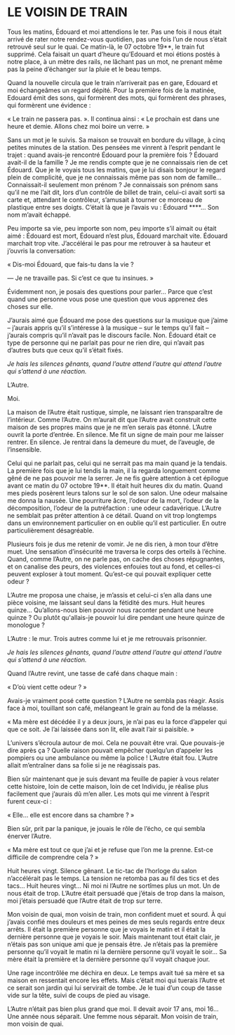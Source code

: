 # LE VOISIN DE TRAIN

Tous les matins, Édouard et moi attendions le  ter. Pas une fois il nous était arrivé de rater notre rendez-vous quotidien, pas une fois l’un de nous s’était retrouvé seul sur le quai. Ce matin-là, le 07 octobre 19**, le train fut supprimé. Cela faisait un quart d’heure qu’Edouard et moi étions postés à notre place, à un mètre des rails, ne lâchant pas un mot, ne prenant même pas la peine d’échanger sur la pluie et le beau temps.

Quand la nouvelle circula que le train n’arriverait pas en gare, Edouard et moi échangeâmes un regard dépité. Pour la première fois de la matinée, Edouard émit des sons, qui formèrent des mots, qui formèrent des phrases, qui formèrent une évidence :

« Le train ne passera pas. ». Il continua ainsi : « Le prochain est dans une heure et demie. Allons chez moi boire un verre. »

Sans un mot je le suivis. Sa maison se trouvait en bordure du village, à cinq petites minutes de la station. Des pensées me vinrent à l’esprit pendant le trajet : quand avais-je rencontré Édouard pour la première fois ? Édouard avait-il de la famille ? Je me rendis compte que je ne connaissais rien de cet Édouard. Que je le voyais tous les matins, que je lui disais bonjour le regard plein de complicité, que je ne connaissais même pas son nom de famille… Connaissait-il seulement mon prénom ? Je connaissais son prénom sans qu’il ne me l’ait dit, lors d’un contrôle de billet de train, celui-ci avait sorti sa carte et, attendant le contrôleur, s’amusait à tourner ce morceau de plastique entre ses doigts. C’était là que je l’avais vu : Édouard ****… Son nom m’avait échappé.

Peu importe sa vie, peu importe son nom, peu importe s’il aimait ou était aimé : Édouard est mort, Édouard n’est plus, Édouard marchait vite. Édouard marchait trop vite. J’accélérai le pas pour me retrouver à sa hauteur et j’ouvris la conversation:

« Dis-moi Édouard, que fais-tu dans la vie ?

— Je ne travaille pas. Si c’est ce que tu insinues.  »

Évidemment non, je posais des questions pour parler… Parce que c’est quand une personne vous pose une question que vous apprenez des choses sur elle.

J’aurais aimé que Édouard me pose des questions sur la musique que j’aime – j’aurais appris qu’il s’intéresse à la musique – sur le temps qu’il fait – j’aurais compris qu’il n’avait pas le discours facile. Non. Édouard était ce type de personne qui ne parlait pas pour ne rien dire, qui n’avait pas d’autres buts que ceux qu’il s’était fixés.

_Je hais les silences gênants, quand l’autre attend l’autre qui attend l’autre qui s’attend à une réaction._

L’Autre.

Moi.

La maison de l’Autre était rustique, simple, ne laissant rien transparaître de l’intérieur. Comme l’Autre. On m’aurait dit que l’Autre avait construit cette maison de ses propres mains que je ne m’en serais pas étonné. L’Autre ouvrit la porte d’entrée. En silence. Me fit un signe de main pour me laisser rentrer. En silence. Je rentrai dans la demeure du muet, de l’aveugle, de l’insensible. 

Celui qui ne parlait pas, celui qui ne serrait pas ma main quand je la tendais. La première fois que je lui tendis la main, il la regarda longuement comme gêné de ne pas pouvoir me la serrer. Je ne fis guère attention à cet épilogue avant ce matin du 07 octobre 19**. Il était huit heures dix du matin. Quand mes pieds posèrent leurs talons sur le sol de son salon. Une odeur malsaine me donna la nausée. Une pourriture âcre, l’odeur de la mort, l’odeur de la décomposition, l’odeur de la putréfaction : une odeur cadavérique. L’Autre ne semblait pas prêter attention à ce détail. Quand on vit trop longtemps dans un environnement particulier on en oublie  qu’il est particulier. En outre particulièrement désagréable.

Plusieurs fois je dus me retenir de vomir. Je ne dis rien, à mon tour d’être muet. Une sensation d’insécurité me traversa le corps des orteils à l’échine. Quand, comme l’Autre, on ne parle pas, on cache des choses répugnantes, et on canalise des peurs, des violences enfouies tout au fond, et celles-ci peuvent exploser à tout moment. Qu’est-ce qui pouvait expliquer cette odeur ?

L’Autre me proposa une chaise, je m’assis et celui-ci s’en alla dans une pièce voisine, me laissant seul dans la fétidité des murs. Huit heures quinze… Qu’allons-nous bien pouvoir nous raconter pendant une heure quinze ? Ou plutôt qu'allais-je pouvoir lui dire pendant une heure quinze de monologue ?

L’Autre : le mur. Trois autres comme lui et je me retrouvais prisonnier.

_Je hais les silences gênants, quand l’autre attend l’autre qui attend l’autre qui s’attend à une réaction._

Quand l’Autre revint, une tasse de café dans chaque main :

« D’où vient cette odeur ? »

Avais-je vraiment posé cette question ? L’Autre ne sembla pas réagir. Assis face à moi, touillant son café, mélangeant le grain au fond de la mélasse. 

« Ma mère est décédée il y a deux jours, je n’ai pas eu la force d’appeler qui que ce soit. Je l’ai laissée dans son lit, elle avait l’air si paisible. »

L’univers s’écroula autour de moi. Cela ne pouvait être vrai. Que pouvais-je dire après ça ? Quelle raison pouvait empêcher quelqu’un d’appeler les pompiers ou une ambulance ou même la police ! L’Autre était fou. L’Autre allait m’entraîner dans sa folie si je ne réagissais pas.

Bien sûr maintenant que je suis devant ma feuille de papier à vous relater cette histoire, loin de cette maison, loin de cet Individu, je réalise plus facilement que j’aurais dû m’en aller. Les mots qui me vinrent à l’esprit furent ceux-ci :

« Elle… elle est encore dans sa chambre ? »

Bien sûr, prit par la panique, je jouais le rôle de l’écho, ce qui sembla énerver l’Autre.

« Ma mère est tout ce que j’ai et je refuse que l’on me la prenne. Est-ce difficile de comprendre cela ? »

Huit heures vingt. Silence gênant. Le tic-tac de l’horloge du salon n’accélérait pas le temps. La tension ne retomba pas au fil des tics et des tacs… Huit heures vingt… Ni moi ni l’Autre ne sortîmes plus un mot. Un de nous était de trop. L’Autre était persuadé que j’étais de trop dans la maison, moi j’étais persuadé que l’Autre était de trop sur terre.

Mon voisin de quai, mon voisin de train, mon confident muet et sourd. À qui j’avais confié mes douleurs et mes peines de mes seuls regards entre deux arrêts. Il était la première personne que je voyais le matin et il était la dernière personne que je voyais le soir. Mais maintenant tout était clair, je n’étais pas son unique ami que je pensais être. Je n’étais pas la première personne qu’il voyait le matin ni la dernière personne qu’il voyait le soir… Sa mère était la première et la dernière personne qu’il voyait chaque jour.

Une rage incontrôlée me déchira en deux. Le temps avait tué sa mère et sa maison en ressentait encore les effets. Mais c’était moi qui tuerais l’Autre et ce serait son jardin qui lui servirait de tombe. Je le tuai d’un coup de tasse vide sur la tête, suivi de coups de pied au visage.

L’Autre n’était pas bien plus grand que moi. Il devait avoir 17 ans, moi 16... Une année nous séparait. Une femme nous séparait. Mon voisin de train, mon voisin de quai.

